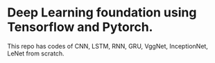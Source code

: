# Deep Learning foundation using Tensorflow and Pytorch.

This repo has codes of CNN, LSTM, RNN, GRU, VggNet, InceptionNet, LeNet from scratch.
